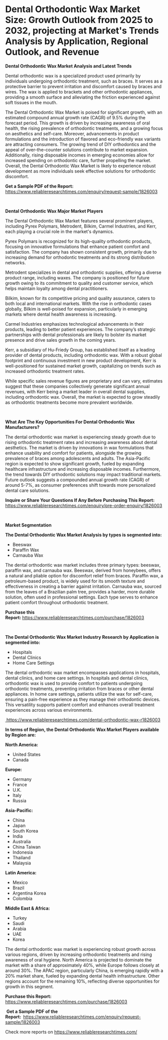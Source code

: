 <p><h1>Dental Orthodontic Wax Market Size: Growth Outlook from 2025 to 2032, projecting at Market's Trends Analysis by Application, Regional Outlook, and Revenue</h1></p><p><strong>Dental Orthodontic Wax Market Analysis and Latest Trends</strong></p>
<p><p>Dental orthodontic wax is a specialized product used primarily by individuals undergoing orthodontic treatment, such as braces. It serves as a protective barrier to prevent irritation and discomfort caused by braces and wires. The wax is applied to brackets and other orthodontic appliances, providing a smooth surface and alleviating the friction experienced against soft tissues in the mouth.</p><p>The Dental Orthodontic Wax Market is poised for significant growth, with an estimated compound annual growth rate (CAGR) of 9.5% during the forecast period. This growth is driven by increasing awareness of oral health, the rising prevalence of orthodontic treatments, and a growing focus on aesthetics and self-care. Moreover, advancements in product formulations and the introduction of flavored and eco-friendly wax variants are attracting consumers. The growing trend of DIY orthodontics and the appeal of over-the-counter solutions contribute to market expansion. Additionally, rising disposable incomes in emerging economies allow for increased spending on orthodontic care, further propelling the market. Overall, the Dental Orthodontic Wax Market is likely to experience robust development as more individuals seek effective solutions for orthodontic discomfort.</p></p>
<p><strong>Get a Sample PDF of the Report:&nbsp;</strong> <a href="https://www.reliableresearchtimes.com/enquiry/request-sample/1826003?utm_campaign=3033&utm_medium=2&utm_source=Github&utm_content=ia&utm_term=03032025&utm_id=dental-orthodontic-wax">https://www.reliableresearchtimes.com/enquiry/request-sample/1826003</a></p>
<p>&nbsp;</p>
<p><strong>Dental Orthodontic Wax Major Market Players</strong></p>
<p><p>The Dental Orthodontic Wax Market features several prominent players, including Pyrex Polymars, Metrodent, Bilkim, Carmel Industries, and Kerr, each playing a crucial role in the market's dynamics. </p><p>Pyrex Polymars is recognized for its high-quality orthodontic products, focusing on innovative formulations that enhance patient comfort and satisfaction. The company has shown consistent growth, primarily due to increasing demand for orthodontic treatments and its strong distribution networks.</p><p>Metrodent specializes in dental and orthodontic supplies, offering a diverse product range, including waxes. The company is positioned for future growth owing to its commitment to quality and customer service, which helps maintain loyalty among dental practitioners.</p><p>Bilkim, known for its competitive pricing and quality assurance, caters to both local and international markets. With the rise in orthodontic cases globally, Bilkim is well-poised for expansion, particularly in emerging markets where dental health awareness is increasing.</p><p>Carmel Industries emphasizes technological advancements in their products, leading to better patient experiences. The company’s strategic partnerships with dental professionals are likely to bolster its market presence and drive sales growth in the coming years.</p><p>Kerr, a subsidiary of Hu-Friedy Group, has established itself as a leading provider of dental products, including orthodontic wax. With a robust global footprint and continuous investment in new product development, Kerr is well-positioned for sustained market growth, capitalizing on trends such as increased orthodontic treatment rates.</p><p>While specific sales revenue figures are proprietary and can vary, estimates suggest that these companies collectively generate significant annual revenues, with Kerr being a market leader in overall dental supplies, including orthodontic wax. Overall, the market is expected to grow steadily as orthodontic treatments become more prevalent worldwide.</p></p>
<p>&nbsp;</p>
<p><strong>What Are The Key Opportunities For Dental Orthodontic Wax Manufacturers?</strong></p>
<p><p>The dental orthodontic wax market is experiencing steady growth due to rising orthodontic treatment rates and increasing awareness about dental aesthetics. The market is driven by innovations in wax formulations that enhance usability and comfort for patients, alongside the growing prevalence of braces among adolescents and adults. The Asia-Pacific region is expected to show significant growth, fueled by expanding healthcare infrastructure and increasing disposable incomes. Furthermore, the trend towards DIY orthodontic solutions may impact traditional markets. Future outlook suggests a compounded annual growth rate (CAGR) of around 5-7%, as consumer preferences shift towards more personalized dental care solutions.</p></p>
<p><strong>Inquire or Share Your Questions If Any Before Purchasing This Report:</strong> <a href="https://www.reliableresearchtimes.com/enquiry/pre-order-enquiry/1826003?utm_campaign=3033&utm_medium=2&utm_source=Github&utm_content=ia&utm_term=03032025&utm_id=dental-orthodontic-wax">https://www.reliableresearchtimes.com/enquiry/pre-order-enquiry/1826003</a></p>
<p>&nbsp;</p>
<p><strong>Market Segmentation</strong></p>
<p><strong>The Dental Orthodontic Wax Market Analysis by types is segmented into:</strong></p>
<p><ul><li>Beeswax</li><li>Paraffin Wax</li><li>Carnauba Wax</li></ul></p>
<p><p>The dental orthodontic wax market includes three primary types: beeswax, paraffin wax, and carnauba wax. Beeswax, derived from honeybees, offers a natural and pliable option for discomfort relief from braces. Paraffin wax, a petroleum-based product, is widely used for its smooth texture and effectiveness in creating a barrier against irritation. Carnauba wax, sourced from the leaves of a Brazilian palm tree, provides a harder, more durable solution, often used in professional settings. Each type serves to enhance patient comfort throughout orthodontic treatment.</p></p>
<p><strong>Purchase this Report:&nbsp;</strong><a href="https://www.reliableresearchtimes.com/purchase/1826003?utm_campaign=3033&utm_medium=2&utm_source=Github&utm_content=ia&utm_term=03032025&utm_id=dental-orthodontic-wax">https://www.reliableresearchtimes.com/purchase/1826003</a></p>
<p>&nbsp;</p>
<p><strong>The Dental Orthodontic Wax Market Industry Research by Application is segmented into:</strong></p>
<p><ul><li>Hospitals</li><li>Dental Clinics</li><li>Home Care Settings</li></ul></p>
<p><p>The dental orthodontic wax market encompasses applications in hospitals, dental clinics, and home care settings. In hospitals and dental clinics, orthodontic wax is used to provide comfort to patients undergoing orthodontic treatments, preventing irritation from braces or other dental appliances. In home care settings, patients utilize the wax for self-care, ensuring a pain-free experience as they manage their orthodontic devices. This versatility supports patient comfort and enhances overall treatment experiences across various environments.</p></p>
<p><a href="https://www.reliableresearchtimes.com/dental-orthodontic-wax-r1826003?utm_campaign=3033&utm_medium=2&utm_source=Github&utm_content=ia&utm_term=03032025&utm_id=dental-orthodontic-wax">&nbsp;https://www.reliableresearchtimes.com/dental-orthodontic-wax-r1826003</a></p>
<p><strong>In terms of Region, the Dental Orthodontic Wax Market Players available by Region are:</strong></p>
<p>
    <p> <strong> North America: </strong>
        <ul>
            <li>United States</li>
            <li>Canada</li>
        </ul>
        </p> 
    <p> <strong> Europe: </strong>
        <ul>
            <li>Germany</li>
            <li>France</li>
            <li>U.K.</li>
            <li>Italy</li>
            <li>Russia</li>
        </ul>
        </p> 
    <p> <strong> Asia-Pacific: </strong>
        <ul>
            <li>China</li>
            <li>Japan</li>
            <li>South Korea</li>
            <li>India</li>
            <li>Australia</li>
            <li>China Taiwan</li>
            <li>Indonesia</li>
            <li>Thailand</li>
            <li>Malaysia</li>
        </ul>
        </p> 
    <p> <strong> Latin America: </strong>
        <ul>
            <li>Mexico</li>
            <li>Brazil</li>
            <li>Argentina Korea</li>
            <li>Colombia</li>
        </ul>
        </p> 
    <p> <strong> Middle East & Africa: </strong>
        <ul>
            <li>Turkey</li>
            <li>Saudi</li>
            <li>Arabia</li>
            <li>UAE</li>
            <li>Korea</li>
        </ul>
    </p>
    </p>
<p><p>The dental orthodontic wax market is experiencing robust growth across various regions, driven by increasing orthodontic treatments and rising awareness of oral hygiene. North America is projected to dominate the market with a share of approximately 40%, while Europe follows closely at around 30%. The APAC region, particularly China, is emerging rapidly with a 20% market share, fueled by expanding dental health infrastructure. Other regions account for the remaining 10%, reflecting diverse opportunities for growth in this segment.</p></p>
<p><strong>Purchase this Report: </strong><a href="https://www.reliableresearchtimes.com/purchase/1826003?utm_campaign=3033&utm_medium=2&utm_source=Github&utm_content=ia&utm_term=03032025&utm_id=dental-orthodontic-wax">https://www.reliableresearchtimes.com/purchase/1826003</a></p>
<p>&nbsp;<strong>Get a Sample PDF of the Report:&nbsp;&nbsp;</strong><a href="https://www.reliableresearchtimes.com/enquiry/request-sample/1826003?utm_campaign=3033&utm_medium=2&utm_source=Github&utm_content=ia&utm_term=03032025&utm_id=dental-orthodontic-wax">https://www.reliableresearchtimes.com/enquiry/request-sample/1826003</a></p>
<p><strong></strong></p>
<p>Check more reports on <a href="https://www.reliableresearchtimes.com/?utm_campaign=3033&utm_medium=2&utm_source=Github&utm_content=ia&utm_term=03032025&utm_id=dental-orthodontic-wax">https://www.reliableresearchtimes.com/</a></p>